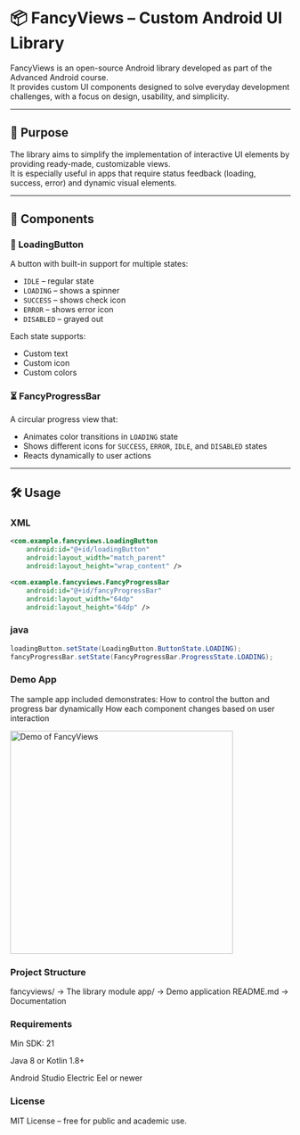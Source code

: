 # 📦 FancyViews – Custom Android UI Library

FancyViews is an open-source Android library developed as part of the Advanced Android course.  
It provides custom UI components designed to solve everyday development challenges, with a focus on design, usability, and simplicity.

---

## 🎯 Purpose

The library aims to simplify the implementation of interactive UI elements by providing ready-made, customizable views.  
It is especially useful in apps that require status feedback (loading, success, error) and dynamic visual elements.

---

## 🔧 Components

### 🔘 LoadingButton

A button with built-in support for multiple states:
- `IDLE` – regular state
- `LOADING` – shows a spinner
- `SUCCESS` – shows check icon
- `ERROR` – shows error icon
- `DISABLED` – grayed out

Each state supports:
- Custom text
- Custom icon
- Custom colors

### ⏳ FancyProgressBar

A circular progress view that:
- Animates color transitions in `LOADING` state
- Shows different icons for `SUCCESS`, `ERROR`, `IDLE`, and `DISABLED` states
- Reacts dynamically to user actions

---

## 🛠 Usage

### XML

```xml
<com.example.fancyviews.LoadingButton
    android:id="@+id/loadingButton"
    android:layout_width="match_parent"
    android:layout_height="wrap_content" />

<com.example.fancyviews.FancyProgressBar
    android:id="@+id/fancyProgressBar"
    android:layout_width="64dp"
    android:layout_height="64dp" />
```
### java

```java
loadingButton.setState(LoadingButton.ButtonState.LOADING);
fancyProgressBar.setState(FancyProgressBar.ProgressState.LOADING);
```

### Demo App
The sample app included demonstrates:
How to control the button and progress bar dynamically
How each component changes based on user interaction

<img src="demo.gif" width="400" alt="Demo of FancyViews" />


### Project Structure

fancyviews/         → The library module
app/                → Demo application
README.md           → Documentation

### Requirements
Min SDK: 21

Java 8 or Kotlin 1.8+

Android Studio Electric Eel or newer

### License
MIT License – free for public and academic use.


